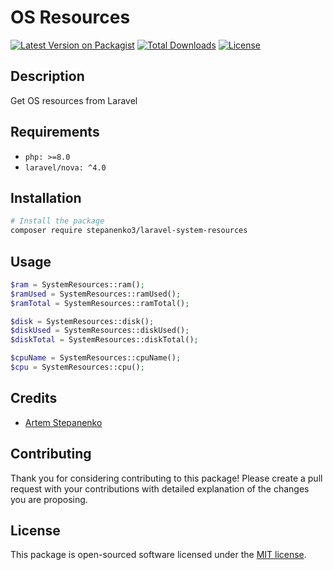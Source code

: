 # OS Resources

[![Latest Version on Packagist](https://img.shields.io/packagist/v/stepanenko3/laravel-system-resources.svg?style=flat-square)](https://packagist.org/packages/stepanenko3/laravel-system-resources)
[![Total Downloads](https://img.shields.io/packagist/dt/stepanenko3/laravel-system-resources.svg?style=flat-square)](https://packagist.org/packages/stepanenko3/laravel-system-resources)
[![License](https://poser.pugx.org/stepanenko3/laravel-system-resources/license)](https://packagist.org/packages/stepanenko3/laravel-system-resources)

## Description

Get OS resources from Laravel

## Requirements

- `php: >=8.0`
- `laravel/nova: ^4.0`

## Installation

```bash
# Install the package
composer require stepanenko3/laravel-system-resources
```

## Usage

``` php
$ram = SystemResources::ram();
$ramUsed = SystemResources::ramUsed();
$ramTotal = SystemResources::ramTotal();

$disk = SystemResources::disk();
$diskUsed = SystemResources::diskUsed();
$diskTotal = SystemResources::diskTotal();

$cpuName = SystemResources::cpuName();
$cpu = SystemResources::cpu();
```

## Credits

- [Artem Stepanenko](https://github.com/stepanenko3)

## Contributing

Thank you for considering contributing to this package! Please create a pull request with your contributions with detailed explanation of the changes you are proposing.

## License

This package is open-sourced software licensed under the [MIT license](LICENSE.md).
